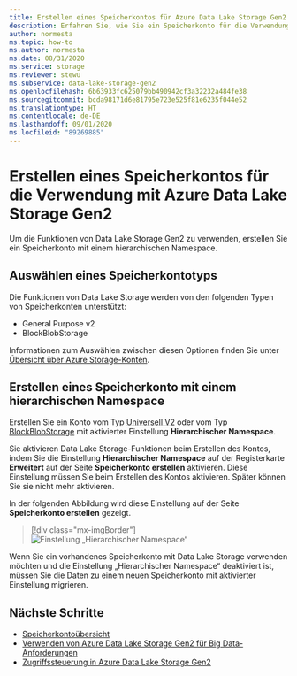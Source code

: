 ```yaml
---
title: Erstellen eines Speicherkontos für Azure Data Lake Storage Gen2
description: Erfahren Sie, wie Sie ein Speicherkonto für die Verwendung mit Azure Data Lake Storage Gen2 erstellen.
author: normesta
ms.topic: how-to
ms.author: normesta
ms.date: 08/31/2020
ms.service: storage
ms.reviewer: stewu
ms.subservice: data-lake-storage-gen2
ms.openlocfilehash: 6b63933fc625079bb490942cf3a32232a484fe38
ms.sourcegitcommit: bcda98171d6e81795e723e525f81e6235f044e52
ms.translationtype: HT
ms.contentlocale: de-DE
ms.lasthandoff: 09/01/2020
ms.locfileid: "89269885"
---
```

# <a name="create-a-storage-account-to-use-with-azure-data-lake-storage-gen2"></a>Erstellen eines Speicherkontos für die Verwendung mit Azure Data Lake Storage Gen2

Um die Funktionen von Data Lake Storage Gen2 zu verwenden, erstellen Sie ein Speicherkonto mit einem hierarchischen Namespace.

## <a name="choose-a-storage-account-type"></a>Auswählen eines Speicherkontotyps

Die Funktionen von Data Lake Storage werden von den folgenden Typen von Speicherkonten unterstützt:

- General Purpose v2
- BlockBlobStorage

Informationen zum Auswählen zwischen diesen Optionen finden Sie unter [Übersicht über Azure Storage-Konten](../common/storage-account-overview.md).

## <a name="create-a-storage-account-with-a-hierarchical-namespace"></a>Erstellen eines Speicherkonto mit einem hierarchischen Namespace

Erstellen Sie ein Konto vom Typ [Universell V2](../common/storage-account-create.md) oder vom Typ [BlockBlobStorage](storage-blob-create-account-block-blob.md) mit aktivierter Einstellung **Hierarchischer Namespace**.

Sie aktivieren Data Lake Storage-Funktionen beim Erstellen des Kontos, indem Sie die Einstellung **Hierarchischer Namespace** auf der Registerkarte **Erweitert** auf der Seite **Speicherkonto erstellen** aktivieren. Diese Einstellung müssen Sie beim Erstellen des Kontos aktivieren. Später können Sie sie nicht mehr aktivieren.

In der folgenden Abbildung wird diese Einstellung auf der Seite **Speicherkonto erstellen** gezeigt.

> [!div class="mx-imgBorder"]
> ![Einstellung „Hierarchischer Namespace“](./media/create-data-lake-storage-account/hierarchical-namespace-feature.png)

Wenn Sie ein vorhandenes Speicherkonto mit Data Lake Storage verwenden möchten und die Einstellung „Hierarchischer Namespace“ deaktiviert ist, müssen Sie die Daten zu einem neuen Speicherkonto mit aktivierter Einstellung migrieren.

## <a name="next-steps"></a>Nächste Schritte

- [Speicherkontoübersicht](../common/storage-account-overview.md)
- [Verwenden von Azure Data Lake Storage Gen2 für Big Data-Anforderungen](data-lake-storage-data-scenarios.md)
- [Zugriffssteuerung in Azure Data Lake Storage Gen2](data-lake-storage-access-control.md)